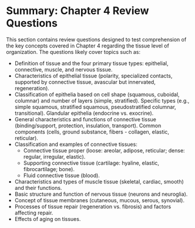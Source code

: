 # Summary: Chapter 4 Review Questions

This section contains review questions designed to test comprehension of the key concepts covered in Chapter 4 regarding the tissue level of organization. The questions likely cover topics such as:

*   Definition of tissue and the four primary tissue types: epithelial, connective, muscle, and nervous tissue.
*   Characteristics of epithelial tissue (polarity, specialized contacts, supported by connective tissue, avascular but innervated, regeneration).
*   Classification of epithelia based on cell shape (squamous, cuboidal, columnar) and number of layers (simple, stratified). Specific types (e.g., simple squamous, stratified squamous, pseudostratified columnar, transitional). Glandular epithelia (endocrine vs. exocrine).
*   General characteristics and functions of connective tissue (binding/support, protection, insulation, transport). Common components (cells, ground substance, fibers - collagen, elastic, reticular).
*   Classification and examples of connective tissues:
    *   Connective tissue proper (loose: areolar, adipose, reticular; dense: regular, irregular, elastic).
    *   Supporting connective tissue (cartilage: hyaline, elastic, fibrocartilage; bone).
    *   Fluid connective tissue (blood).
*   Characteristics and types of muscle tissue (skeletal, cardiac, smooth) and their functions.
*   Basic structure and function of nervous tissue (neurons and neuroglia).
*   Concept of tissue membranes (cutaneous, mucous, serous, synovial).
*   Processes of tissue repair (regeneration vs. fibrosis) and factors affecting repair.
*   Effects of aging on tissues.
